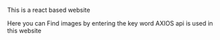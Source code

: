 This is a react based website


Here you can Find images by entering the key word
AXIOS api is used in this website
